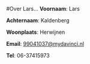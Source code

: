 #Over Lars...
**Voornaam**: Lars

**Achternaam**: Kaldenberg

**Woonplaats**: Herwijnen

**Email**: [99041037@mydavinci.nl](99041037@mydavinci.nl)

**Tel**: 06-37415973


